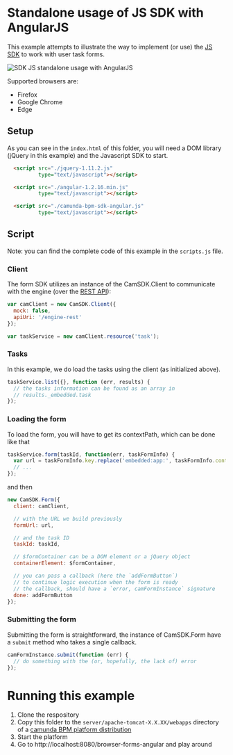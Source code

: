 # Standalone usage of JS SDK with AngularJS

This example attempts to illustrate the way to implement (or use) the [JS SDK](https://github.com/camunda/camunda-bpm-webapp/tree/master/camunda-bpm-sdk-js) to work with user task forms.

![SDK JS standalone usage with AngularJS](screenshot.png)

Supported browsers are:
- Firefox
- Google Chrome
- Edge

## Setup

As you can see in the `index.html` of this folder, you will need a DOM library (jQuery in this example) and the Javascript SDK to start.

```html
  <script src="./jquery-1.11.2.js"
          type="text/javascript"></script>

  <script src="./angular-1.2.16.min.js"
          type="text/javascript"></script>

  <script src="./camunda-bpm-sdk-angular.js"
          type="text/javascript"></script>
```

## Script

Note: you can find the complete code of this example in the `scripts.js` file.

### Client

The form SDK utilizes an instance of the CamSDK.Client to communicate with the engine (over the [REST API](http://docs.camunda.org/latest/api-references/rest/)):

```js
var camClient = new CamSDK.Client({
  mock: false,
  apiUri: '/engine-rest'
});

var taskService = new camClient.resource('task');
```

### Tasks

In this example, we do load the tasks using the client (as initialized above).

```js
taskService.list({}, function (err, results) {
  // the tasks information can be found as an array in
  // results._embedded.task
});
```

### Loading the form

To load the form, you will have to get its contextPath, which can be done like that

```js
taskService.form(taskId, function(err, taskFormInfo) {
  var url = taskFormInfo.key.replace('embedded:app:', taskFormInfo.contextPath + '/');
  // ...
});
```

and then

```js
new CamSDK.Form({
  client: camClient,

  // with the URL we build previously
  formUrl: url,

  // and the task ID
  taskId: taskId,

  // $formContainer can be a DOM element or a jQuery object
  containerElement: $formContainer,

  // you can pass a callback (here the `addFormButton`)
  // to continue logic execution when the form is ready
  // the callback, should have a `error, camFormInstance` signature
  done: addFormButton
});
```

### Submitting the form

Submitting the form is straightforward, the instance of CamSDK.Form have a `submit` method who takes a single callback.

```js
camFormInstance.submit(function (err) {
  // do something with the (or, hopefully, the lack of) error
});
```


# Running this example

1. Clone the respository
2. Copy this folder to the `server/apache-tomcat-X.X.XX/webapps` directory of a [camunda BPM platform distribution](http://camunda.org/download/)
3. Start the platform
4. Go to http://localhost:8080/browser-forms-angular and play around
